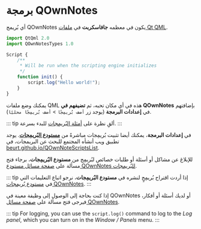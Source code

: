 # برمجة QOwnNotes

أي بُريمج QOwnNotes يكون في معظمه **جافاسكربت** في [ملفات Qt QML](https://doc.qt.io/qt-5/qtqml-index.html).

```js
import QtQml 2.0
import QOwnNotesTypes 1.0

Script {
    /**
     * Will be run when the scripting engine initializes
     */
    function init() {
        script.log("Hello world!");
    }
}
```

يمكنك وضع ملفات QML هذه في أي مكان تحبه، ثم **تضيفهم في QOwnNotes** بإضافتهم في **إعدادات البرمجة** (يوجد زر `أضف بُريمِجًا` &gt; `أضف بُريمِجًا محليًا`).

::: tip
ألقِ نظرة على [أمثلة البُريمِجات](https://github.com/pbek/QOwnNotes/blob/main/docs/scripting/examples) للبدء بسرعة.
:::

في **إعدادات البرمجة**، يمكنك أيضا تثبيت بُريمِجات مباشرةً من [**مستودع البُريمِجات**](https://github.com/qownnotes/scripts). يوجد تطبيق ويب أنشأه المجتمع للبحث عن البريمجات، في [beurt.github.io/QOwnNoteScriptsList](https://beurt.github.io/QOwnNoteScriptsList/).

للإبلاغ عن مشاكل أو أسئلة أو طلبات خصائص لبُريمِج من **مستودع البُريمِجات**، برجاء فتح مسألة على [صفحة مسائل مستودع QOwnNotes للبُريمِجات](https://github.com/qownnotes/scripts/issues).

::: tip
إذا أردت اقتراح بُريمِجٍ لنشره في **مستودع البُريمِجات**، نرجو اتباع التعليمات التي في [مستودع بُريمِجات QOwnNotes](https://github.com/qownnotes/scripts).
:::

إذا كنت بحاجة إلى الوصول إلى وظيفة معينة في QOwnNotes أو لديك أسئلة أو أفكار، فيرجى فتح مسألة على [صفحة مسائل QOwnNotes](https://github.com/pbek/QOwnNotes/issues).

::: tip
For logging, you can use the `script.log()` command to log to the *Log panel*, which you can turn on in the *Window / Panels* menu.
:::
